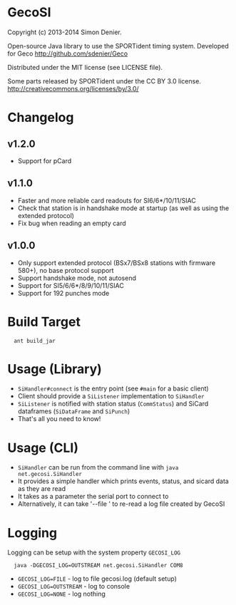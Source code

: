 GecoSI
======

Copyright (c) 2013-2014 Simon Denier.

Open-source Java library to use the SPORTident timing system.
Developed for Geco http://github.com/sdenier/Geco

Distributed under the MIT license (see LICENSE file).

Some parts released by SPORTident under the CC BY 3.0 license. http://creativecommons.org/licenses/by/3.0/

Changelog
=========

v1.2.0
------

- Support for pCard

v1.1.0
------

- Faster and more reliable card readouts for SI6/6*/10/11/SIAC
- Check that station is in handshake mode at startup (as well as using the extended protocol)
- Fix bug when reading an empty card

v1.0.0
------

- Only support extended protocol (BSx7/BSx8 stations with firmware 580+), no base protocol support
- Support handshake mode, not autosend
- Support for SI5/6/6*/8/9/10/11/SIAC
- Support for 192 punches mode

Build Target
============

```
  ant build_jar
```

Usage (Library)
===============

- `SiHandler#connect` is the entry point (see `#main` for a basic client)
- Client should provide a `SiListener` implementation to `SiHandler`
- `SiListener` is notified with station status (`CommStatus`) and SiCard dataframes (`SiDataFrame` and `SiPunch`)
- That's all you need to know!

Usage (CLI)
===========

- `SiHandler` can be run from the command line with `java net.gecosi.SiHandler`
- It provides a simple handler which prints events, status, and sicard data as they are read
- It takes as a parameter the serial port to connect to
- Alternatively, it can take '--file <logfilename>' to re-read a log file created by GecoSI

Logging
=======

Logging can be setup with the system property `GECOSI_LOG`

```
  java -DGECOSI_LOG=OUTSTREAM net.gecosi.SiHandler COM8
```

- `GECOSI_LOG=FILE` - log to file gecosi.log (default setup)
- `GECOSI_LOG=OUTSTREAM` - log to console
- `GECOSI_LOG=NONE` - log nothing
